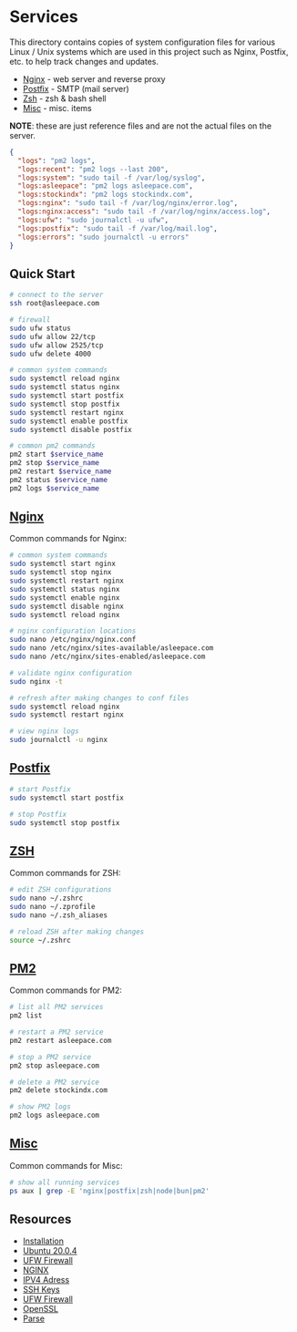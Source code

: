 # Services

This directory contains copies of system configuration files for various Linux / Unix systems which are used in this project such as Nginx, Postfix, etc. to help track changes and updates.

- [Nginx](./nginx/) - web server and reverse proxy
- [Postfix](./smtp/) - SMTP (mail server)
- [Zsh](./zsh/) - zsh & bash shell
- [Misc](./misc/) - misc. items

**NOTE**: these are just reference files and are not the actual files on the server.

```json
{
  "logs": "pm2 logs",
  "logs:recent": "pm2 logs --last 200",
  "logs:system": "sudo tail -f /var/log/syslog",
  "logs:asleepace": "pm2 logs asleepace.com",
  "logs:stockindx": "pm2 logs stockindx.com",
  "logs:nginx": "sudo tail -f /var/log/nginx/error.log",
  "logs:nginx:access": "sudo tail -f /var/log/nginx/access.log",
  "logs:ufw": "sudo journalctl -u ufw",
  "logs:postfix": "sudo tail -f /var/log/mail.log",
  "logs:errors": "sudo journalctl -u errors"
}
```

## Quick Start

```bash
# connect to the server
ssh root@asleepace.com

# firewall
sudo ufw status
sudo ufw allow 22/tcp
sudo ufw allow 2525/tcp
sudo ufw delete 4000

# common system commands
sudo systemctl reload nginx
sudo systemctl status nginx
sudo systemctl start postfix
sudo systemctl stop postfix
sudo systemctl restart nginx
sudo systemctl enable postfix
sudo systemctl disable postfix

# common pm2 commands
pm2 start $service_name
pm2 stop $service_name
pm2 restart $service_name
pm2 status $service_name
pm2 logs $service_name
```

## [Nginx](./nginx/ABOUT.md)

Common commands for Nginx:

```bash
# common system commands
sudo systemctl start nginx
sudo systemctl stop nginx
sudo systemctl restart nginx
sudo systemctl status nginx
sudo systemctl enable nginx
sudo systemctl disable nginx
sudo systemctl reload nginx

# nginx configuration locations
sudo nano /etc/nginx/nginx.conf
sudo nano /etc/nginx/sites-available/asleepace.com
sudo nano /etc/nginx/sites-enabled/asleepace.com

# validate nginx configuration
sudo nginx -t

# refresh after making changes to conf files
sudo systemctl reload nginx
sudo systemctl restart nginx

# view nginx logs
sudo journalctl -u nginx
```

## [Postfix](./smtp/ABOUT.md)

```bash
# start Postfix
sudo systemctl start postfix

# stop Postfix
sudo systemctl stop postfix
```

## [ZSH](./zsh/ABOUT.md)

Common commands for ZSH:

```bash
# edit ZSH configurations
sudo nano ~/.zshrc
sudo nano ~/.zprofile
sudo nano ~/.zsh_aliases

# reload ZSH after making changes
source ~/.zshrc
```

## [PM2](./pm2/ABOUT.md)

Common commands for PM2:

```bash
# list all PM2 services
pm2 list

# restart a PM2 service
pm2 restart asleepace.com

# stop a PM2 service
pm2 stop asleepace.com

# delete a PM2 service
pm2 delete stockindx.com

# show PM2 logs
pm2 logs asleepace.com
```

## [Misc](./misc/ABOUT.md)

Common commands for Misc:

```bash
# show all running services
ps aux | grep -E 'nginx|postfix|zsh|node|bun|pm2'
```

## Resources

- [Installation](https://www.digitalocean.com/community/tutorials/how-to-install-nginx-on-ubuntu-20-04)
- [Ubuntu 20.0.4](https://releases.ubuntu.com/20.04/)
- [UFW Firewall](https://www.digitalocean.com/community/tutorials/how-to-set-up-a-firewall-with-ufw-on-ubuntu-18-04)
- [NGINX](https://www.nginx.com/resources/wiki/?_bt=541137080527&_bk=&_bm=b&_bn=g&_bg=125748574545&gclid=CjwKCAjw4KyJBhAbEiwAaAQbE6ZBE80EtqlFLNQ4UHlTNbyCw0tTxKhCbFsAVgTbiHZWxbExVTAasRoCoJIQAvD_BwE)
- [IPV4 Adress](198.199.98.58)
- [SSH Keys](https://docs.github.com/en/github/authenticating-to-github/connecting-to-github-with-ssh)
- [UFW Firewall](https://github.com/soladex/web/blob/main/docs/ufw.md)
- [OpenSSL](https://www.digitalocean.com/community/tutorials/how-to-secure-nginx-with-let-s-encrypt-on-ubuntu-20-04)
- [Parse](https://www.digitalocean.com/community/tutorials/how-to-run-parse-server-on-ubuntu-14-04)